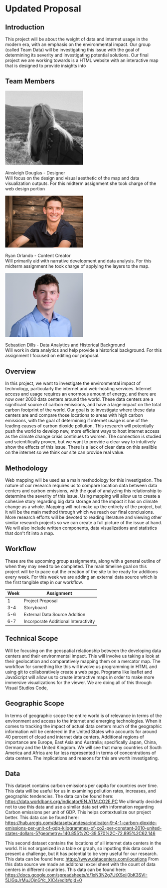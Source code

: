 
# Updated Proposal
## Introduction
This project will be about the weight of data and internet usage in the modern era, with an emphasis on the environmental impact. Our group (called Team Data) will be investigating this issue with the goal of determining its severity and investigating potential solutions. Our final project we are working towards is a HTML website with an interactive map that is designed to provide insights into 
## Team Members

<img src = "https://github.com/ryanorlando/DH151-Project/blob/396721582cffd3521aa87da2a2c74b820973d362/profile%20photos/33A44E4A-C206-46D9-9508-245EFA8A486F-683AF7CF-FF79-4F64-91E1-7096E3E7D60C.jpg" width = "250">

Ainsleigh Douglas - Designer  
Will focus on the design and visual aesthetic of the map and data visualization outputs. For this midterm assignment she took charge of the web design portion

<img src = "https://github.com/ryanorlando/DH151-Project/blob/396721582cffd3521aa87da2a2c74b820973d362/profile%20photos/IMG_4117.jpg" width = "250">

Ryan Orlando - Content Creator  
Will primarily aid with narrative development and data analysis. For this midterm assignment he took charge of applying the layers to the map. 

<img src = "https://github.com/ryanorlando/DH151-Project/blob/8622e4a100feea39ed027f2dde0d8a5a96b159cc/profile%20photos/IMG_1471%20copy.jpeg" width = "250">

Sebastien Dills - Data Analytics and Historical Background  
Will work in data analytics and help provide a historical background. For this assignment I focused on editing our proposal. 

## Overview
In this project, we want to investigate the environmental impact of technology, particularly the internet and web-hosting services. Internet access and usage requires an enormous amount of energy, and there are now over 2000 data centers around the world. These data centers are a significant source of carbon emissions, and have a large impact on the total carbon footprint of the world. Our goal is to investigate where these data centers are and compare those locations to areas with high carbon emissions, with the goal of determining if internet usage is one of the leading causes of carbon dioxide pollution. This research will potentially push the world to develop new, more efficient ways to host internet access as the climate change crisis continues to worsen. The connection is studied and scientifically proven, but we want to provide a clear way to intuitively show the effects of this issue. There is a lack of clear data on this availble on the internet so we think our site can provide real value. 
## Methodology
Web mapping will be used as a main methodology for this investigation. The nature of our research requires us to compare location data between data centers and carbon emissions, with the goal of analyzing this relationship to determine the severity of this issue. Using mapping will allow us to create a cohesive story regarding big data storage and the impact it has on climate change as a whole. Mapping will not make up the entirety of the project, but it will be the main method through which we reach our final conclusions. More research efforts will be devoted to reading literature and viewing other similar research projects so we can create a full picture of the issue at hand. We will also include written components, data visualizations and statistics that don't fit into a map.
## Workflow
These are the upcoming group assignments, along with a general outline of when they may need to be completed. The main timeline goal on this project will be to pace out the creation of the site to be ready for additions every week. For this week we are adding an external data source which is the first tangible step in our workflow.

Week | Assignment
--- | ---
1 | Project Proposal
3-4 | Storyboard 
5-6 | External Data Source Addition
6-7 | Incorporate Additional Interactivity


## Technical Scope
Will be focusing on the geospatial relationship between the developing data centers and their environmental impact. This will involve us taking a look at their geolocation and comparatively mapping them on a mercator map. The workflow for something like this will involve us programming in HTML and using git to collaboratively create a web page. Programs like leaflet and JavaScript will allow us to create interactive maps in order to make more immersive visualizations for the viewer. We are doing all of this through Visual Studios Code,
## Geographic Scope
In terms of geographic scope the entire world is of relevance in terms of the environment and access to the internet and emerging technologies. When it comes to tracking the impact of actual data centers much of the geographic information will be centered in the United States who accounts for around 40 percent of cloud and internet data centers. Additional regions of importance are Europe, East Asia and Australia; specifically Japan, China, Germany and the United Kingdom. We will see that many countries of South America and Africa are far less represented in terms of concentrations of data centers. The implications and reasons for this are worth investigating.
## Data
This dataset contains carbon emissions per capita for countries over time. This data will be useful for us in examining pollution rates, increases, and geographic tendencies. The data can be found here: https://data.worldbank.org/indicator/EN.ATM.CO2E.PC  We ultimatly decided not to use this data and use a similar data set with information regarding Carbon emissions per unit of GDP. This helps contextualize our project better. This data can be found here: https://hub.arcgis.com/datasets/undesa::indicator-9-4-1-carbon-dioxide-emissions-per-unit-of-gdp-kilogrammes-of-co2-per-constant-2010-united-states-dollars-5?geometry=140.855%2C-39.570%2C-72.895%2C62.146

This second dataset contains the locations of all internet data centers in the world. It is not organized in a table or graph, so inputting this data could present a challenge, but it has potential to be very useful for our research. This data can be found here:  https://www.datacenters.com/locations From this data source we made an additonal excel sheet with the count of data centers in different countries. This data can be found here: https://docs.google.com/spreadsheets/d/1xN3N2g7UtXSojj0bK3SVI-5LIGqJrMuJOjnGYc_XlC4/edit#gid=0 
